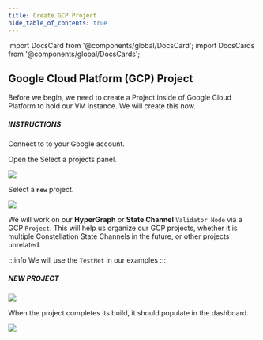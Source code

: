 ```yaml
---
title: Create GCP Project
hide_table_of_contents: true
---
```


import DocsCard from '@components/global/DocsCard';
import DocsCards from '@components/global/DocsCards';

<head>
  <title>Google Cloud Platform GCP</title>
  <meta
    name="description"
    content="Create a Project to work with on Google Cloud Platform (GCP)."
  />
  <style>{`
    :root {
      --doc-item-container-width: 60rem;
    }
  `}
  </style>
</head>

## Google Cloud Platform (GCP) Project

Before we begin, we need to create a Project inside of Google Cloud Platform to hold our VM instance. We will create this now.

##### INSTRUCTIONS

Connect to to your Google account.

Open the Select a projects panel.

![](/img/validator_nodes/node-gcp-project1.png)

Select a **`new`** project.

![](/img/validator_nodes/node-gcp-project2.png)

We will work on our **HyperGraph** or **State Channel** `Validator Node` via a GCP `Project`. This will help us organize our GCP projects, whether it is multiple Constellation State Channels in the future, or other projects unrelated.

:::info
We will use the `TestNet` in our examples
:::

##### NEW PROJECT

![](/img/validator_nodes/node-gcp-project3.png)

When the project completes its build, it should populate in the dashboard.

![](/img/validator_nodes/node-gcp-project4.png)